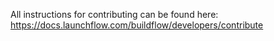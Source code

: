 All instructions for contributing can be found here: https://docs.launchflow.com/buildflow/developers/contribute
